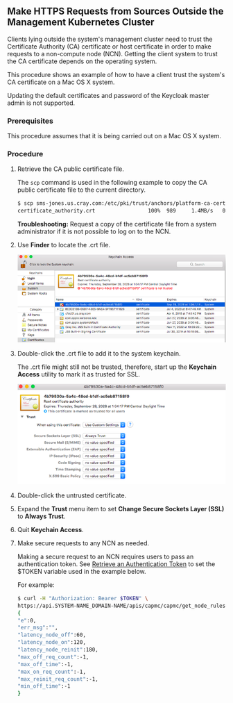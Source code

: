 ## Make HTTPS Requests from Sources Outside the Management Kubernetes Cluster

Clients lying outside the system's management cluster need to trust the Certificate Authority \(CA\) certificate or host certificate in order to make requests to a non-compute node \(NCN\). Getting the client system to trust the CA certificate depends on the operating system.

This procedure shows an example of how to have a client trust the system's CA certificate on a Mac OS X system.

Updating the default certificates and password of the Keycloak master admin is not supported.

### Prerequisites

This procedure assumes that it is being carried out on a Mac OS X system.

### Procedure

1.  Retrieve the CA public certificate file.

    The `scp` command is used in the following example to copy the CA public certificate file to the current directory.

    ```bash
    $ scp sms-jones.us.cray.com:/etc/pki/trust/anchors/platform-ca-certs.crt .
    certificate_authority.crt                 100%  989     1.4MB/s   00:00
    ```

    **Troubleshooting:** Request a copy of the certificate file from a system administrator if it is not possible to log on to the NCN.

2.  Use **Finder** to locate the .crt file.

    ![Keychain Access](../../img/operations/Keychain_Access_Utility.png)

3.  Double-click the .crt file to add it to the system keychain.

    The .crt file might still not be trusted, therefore, start up the **Keychain Access** utility to mark it as trusted for SSL.

    ![CA Certificate Settings](../../img/operations/CA_Certificate_Settings.png)

4.  Double-click the untrusted certificate.

5.  Expand the **Trust** menu item to set **Change Secure Sockets Layer \(SSL\)** to **Always Trust**.

6.  Quit **Keychain Access**.

7.  Make secure requests to any NCN as needed.

    Making a secure request to an NCN requires users to pass an authentication token. See [Retrieve an Authentication Token](Retrieve_an_Authentication_Token.md) to set the $TOKEN variable used in the example below.

    For example:

    ```bash
    $ curl -H "Authorization: Bearer $TOKEN" \
    https://api.SYSTEM-NAME_DOMAIN-NAME/apis/capmc/capmc/get_node_rules
    {
    "e":0,
    "err_msg":"",
    "latency_node_off":60,
    "latency_node_on":120,
    "latency_node_reinit":180,
    "max_off_req_count":-1,
    "max_off_time":-1,
    "max_on_req_count":-1,
    "max_reinit_req_count":-1,
    "min_off_time":-1
    }
    ```



